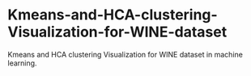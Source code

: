 # Kmeans-and-HCA-clustering-Visualization-for-WINE-dataset
Kmeans and HCA clustering Visualization for WINE dataset in machine learning.
